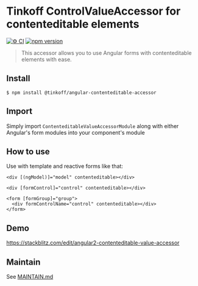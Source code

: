 # Tinkoff ControlValueAccessor for contenteditable elements

[![⚙️ CI](https://github.com/taiga-family/angular-contenteditable-accessor/actions/workflows/ci.yml/badge.svg)](https://github.com/taiga-family/angular-contenteditable-accessor/actions/workflows/ci.yml)
[![npm version](https://img.shields.io/npm/v/@tinkoff/angular-contenteditable-accessor.svg)](https://www.npmjs.com/package/@tinkoff/angular-contenteditable-accessor)

> This accessor allows you to use Angular forms with contenteditable elements with ease.

## Install

```
$ npm install @tinkoff/angular-contenteditable-accessor
```

## Import

Simply import `ContenteditableValueAccessorModule` along with either Angular's form modules into your component's module

## How to use

Use with template and reactive forms like that:

    <div [(ngModel)]="model" contenteditable></div>

    <div [formControl]="control" contenteditable></div>

    <form [formGroup]="group">
      <div formControlName="control" contenteditable></div>
    </form>

## Demo

https://stackblitz.com/edit/angular2-contenteditable-value-accessor

## Maintain

See [MAINTAIN.md](MAINTAIN.md)
